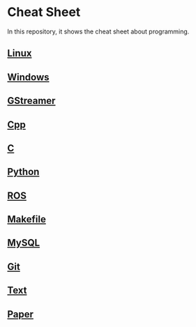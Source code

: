 # Cheat Sheet

In this repository, it shows the cheat sheet about programming.

## [Linux](Linux)

## [Windows](Windows)

## [GStreamer](GStreamer)

## [Cpp](Cpp)

## [C](C)

## [Python](Python)

## [ROS](ROS)

## [Makefile](Makefile)

## [MySQL](MySQL)

## [Git](Git)

## [Text](Text)

## [Paper](Paper)